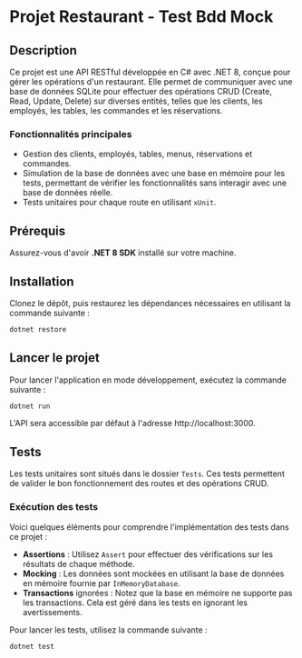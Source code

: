 # Projet Restaurant - Test Bdd Mock

## Description

Ce projet est une API RESTful développée en C# avec .NET 8, conçue pour gérer les opérations d'un restaurant. Elle permet de communiquer avec une base de données SQLite pour effectuer des opérations CRUD (Create, Read, Update, Delete) sur diverses entités, telles que les clients, les employés, les tables, les commandes et les réservations.

### Fonctionnalités principales

- Gestion des clients, employés, tables, menus, réservations et commandes.
- Simulation de la base de données avec une base en mémoire pour les tests, permettant de vérifier les fonctionnalités sans interagir avec une base de données réelle.
- Tests unitaires pour chaque route en utilisant `xUnit`.

## Prérequis

Assurez-vous d'avoir **.NET 8 SDK** installé sur votre machine.

## Installation

Clonez le dépôt, puis restaurez les dépendances nécessaires en utilisant la commande suivante :

```bash
dotnet restore
```

## Lancer le projet

Pour lancer l'application en mode développement, exécutez la commande suivante :

```bash
dotnet run
```

L'API sera accessible par défaut à l'adresse http://localhost:3000.

## Tests

Les tests unitaires sont situés dans le dossier `Tests`. Ces tests permettent de valider le bon fonctionnement des routes et des opérations CRUD.

### Exécution des tests

Voici quelques éléments pour comprendre l'implémentation des tests dans ce projet :

- **Assertions** : Utilisez `Assert` pour effectuer des vérifications sur les résultats de chaque méthode.
- **Mocking** : Les données sont mockées en utilisant la base de données en mémoire fournie par `InMemoryDatabase`.
- **Transactions** ignorées : Notez que la base en mémoire ne supporte pas les transactions. Cela est géré dans les tests en ignorant les avertissements.

Pour lancer les tests, utilisez la commande suivante :

```bash
dotnet test
```
